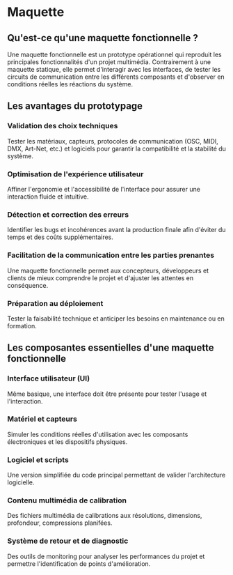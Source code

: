# Maquette

## Qu'est-ce qu'une maquette fonctionnelle ?

Une maquette fonctionnelle est un prototype opérationnel qui reproduit les principales fonctionnalités d'un projet multimédia. Contrairement à une maquette statique, elle permet d'interagir avec les interfaces, de tester les circuits de communication entre les différents composants et d'observer en conditions réelles les réactions du système.

## Les avantages du prototypage

### Validation des choix techniques 

Tester les matériaux, capteurs, protocoles de communication (OSC, MIDI, DMX, Art-Net, etc.) et logiciels pour garantir la compatibilité et la stabilité du système.

### Optimisation de l'expérience utilisateur 

Affiner l'ergonomie et l'accessibilité de l'interface pour assurer une interaction fluide et intuitive.

### Détection et correction des erreurs 

Identifier les bugs et incohérences avant la production finale afin d'éviter du temps et des coûts supplémentaires.

### Facilitation de la communication entre les parties prenantes 

Une maquette fonctionnelle permet aux concepteurs, développeurs et clients de mieux comprendre le projet et d'ajuster les attentes en conséquence.

### Préparation au déploiement 

Tester la faisabilité technique et anticiper les besoins en maintenance ou en formation.

## Les composantes essentielles d'une maquette fonctionnelle

### Interface utilisateur (UI) 

Même basique, une interface doit être présente pour tester l'usage et l'interaction.

### Matériel et capteurs 

Simuler les conditions réelles d'utilisation avec les composants électroniques et les dispositifs physiques.

### Logiciel et scripts 

Une version simplifiée du code principal permettant de valider l'architecture logicielle.

### Contenu multimédia de calibration

Des fichiers multimédia de calibrations aux résolutions, dimensions, profondeur, compressions planifées. 

### Système de retour et de diagnostic 

Des outils de monitoring pour analyser les performances du projet et permettre l'identification de points d'amélioration.